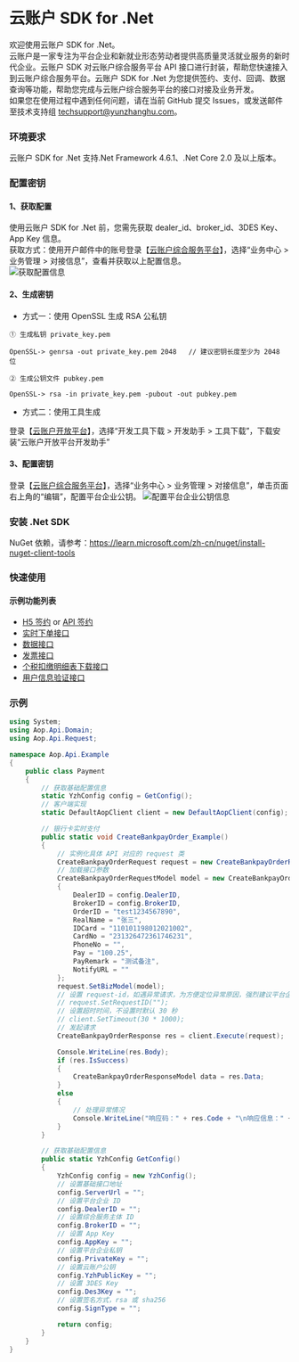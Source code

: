 # 云账户 SDK for .Net

欢迎使用云账户 SDK for .Net。  
云账户是一家专注为平台企业和新就业形态劳动者提供高质量灵活就业服务的新时代企业。云账户 SDK 对云账户综合服务平台 API 接口进行封装，帮助您快速接入到云账户综合服务平台。云账户 SDK for .Net 为您提供签约、支付、回调、数据查询等功能，帮助您完成与云账户综合服务平台的接口对接及业务开发。  
如果您在使用过程中遇到任何问题，请在当前 GitHub 提交 Issues，或发送邮件至技术支持组 [techsupport@yunzhanghu.com](mailto:techsupport@yunzhanghu.com)。

### 环境要求

云账户 SDK for .Net 支持.Net Framework 4.6.1、.Net Core 2.0 及以上版本。

### 配置密钥

#### 1、获取配置

使用云账户 SDK for .Net 前，您需先获取 dealer_id、broker_id、3DES Key、App Key 信息。    
获取方式：使用开户邮件中的账号登录【[云账户综合服务平台](https://service.yunzhanghu.com)】，选择“业务中心 > 业务管理 > 对接信息”，查看并获取以上配置信息。  
![获取配置信息](https://yos.yunzhanghu.com/getobject/duijiexinxi.png?isAttachment=false&fileID=9487bd54b93a5abf49003c2b8ce7e069bfa24220&signature=X%2BR7PocQgPqSpR2xM1TgYU6lAapr%2FB9p3aFof03Gcfw%3D)

#### 2、生成密钥

- 方式一：使用 OpenSSL 生成 RSA 公私钥

```
① ⽣成私钥 private_key.pem

OpenSSL-> genrsa -out private_key.pem 2048   // 建议密钥⻓度⾄少为 2048 位

② ⽣成公钥⽂件 pubkey.pem

OpenSSL-> rsa -in private_key.pem -pubout -out pubkey.pem

```

- 方式二：使用工具生成

登录【[云账户开放平台](https://open.yunzhanghu.com/)】，选择“开发工具下载 > 开发助手 > 工具下载”，下载安装“云账户开放平台开发助手”

#### 3、配置密钥

登录【[云账户综合服务平台](https://service.yunzhanghu.com)】，选择“业务中心 > 业务管理 > 对接信息”，单击页面右上角的“编辑”，配置平台企业公钥。
![配置平台企业公钥信息](https://yos.yunzhanghu.com/getobject/dujiexinxi-2.png?isAttachment=false&fileID=84e3cd1684a61c1e32eb0e7b7f43390cd053206b&signature=mqW8Zbk7h3gYXfzjR99pK%2B0pgVLcLly3VjBB2KsqDvQ%3D)

### 安装 .Net SDK

NuGet 依赖，请参考：https://learn.microsoft.com/zh-cn/nuget/install-nuget-client-tools

### 快速使用

#### 示例功能列表

- [H5 签约](Example/H5UserSign.cs) or [API 签约](Example/ApiUserSign.cs)
- [实时下单接口](Example/Payment.cs)
- [数据接口](Example/DataService.cs)
- [发票接口](Example/Invoice.cs)
- [个税扣缴明细表下载接口](Example/Tax.cs)
- [用户信息验证接口](Example/Authentication.cs)


### 示例
```C#
using System;
using Aop.Api.Domain;
using Aop.Api.Request;

namespace Aop.Api.Example
{
    public class Payment
    {
        // 获取基础配置信息
        static YzhConfig config = GetConfig();
        // 客户端实现
        static DefaultAopClient client = new DefaultAopClient(config);

        // 银行卡实时支付
        public static void CreateBankpayOrder_Example()
        {
            // 实例化具体 API 对应的 request 类
            CreateBankpayOrderRequest request = new CreateBankpayOrderRequest();
            // 加载接口参数
            CreateBankpayOrderRequestModel model = new CreateBankpayOrderRequestModel
            {
                DealerID = config.DealerID,
                BrokerID = config.BrokerID,
                OrderID = "test1234567890",
                RealName = "张三",
                IDCard = "110101198012021002",
                CardNo = "231326472361746231",
                PhoneNo = "",
                Pay = "100.25",
                PayRemark = "测试备注",
                NotifyURL = ""
            };
            request.SetBizModel(model);
            // 设置 request-id，如遇异常请求，为方便定位异常原因，强烈建议平台企业自定义并记录在日志中，如未自定义则使用 SDK 中的 GUID 方法自动生成
            // request.SetRequestID("");
            // 设置超时时间，不设置时默认 30 秒
            // client.SetTimeout(30 * 1000);
            // 发起请求
            CreateBankpayOrderResponse res = client.Execute(request);

            Console.WriteLine(res.Body);
            if (res.IsSuccess)
            {
                CreateBankpayOrderResponseModel data = res.Data;
            }
            else
            {
                // 处理异常情况
                Console.WriteLine("响应码：" + res.Code + "\n响应信息：" + res.Message);
            }
        }

        // 获取基础配置信息
        public static YzhConfig GetConfig()
        {
            YzhConfig config = new YzhConfig();
            // 设置基础接口地址
            config.ServerUrl = "";
            // 设置平台企业 ID
            config.DealerID = "";
            // 设置综合服务主体 ID
            config.BrokerID = "";
            // 设置 App Key
            config.AppKey = "";
            // 设置平台企业私钥
            config.PrivateKey = "";
            // 设置云账户公钥
            config.YzhPublicKey = "";
            // 设置 3DES Key
            config.Des3Key = "";
            // 设置签名方式，rsa 或 sha256
            config.SignType = "";

            return config;
        }
	}
}
```
